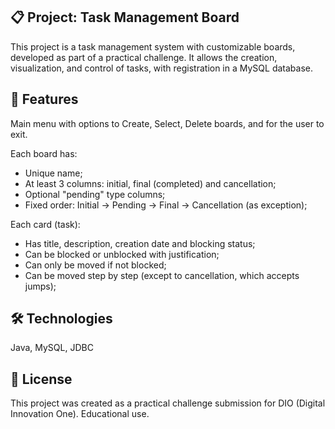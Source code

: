 ## 📋 Project: Task Management Board
This project is a task management system with customizable boards, developed as part of a practical challenge. It allows the creation, visualization, and control of tasks, with registration in a MySQL database.

## 🧱 Features
Main menu with options to Create, Select, Delete boards, and for the user to exit.

Each board has:
- Unique name;
- At least 3 columns: initial, final (completed) and cancellation;
- Optional "pending" type columns;
- Fixed order: Initial → Pending → Final → Cancellation (as exception);

Each card (task):
- Has title, description, creation date and blocking status;
- Can be blocked or unblocked with justification;
- Can only be moved if not blocked;
- Can be moved step by step (except to cancellation, which accepts jumps);

## 🛠️ Technologies
Java, MySQL, JDBC

## 📄 License
This project was created as a practical challenge submission for DIO (Digital Innovation One). Educational use.
